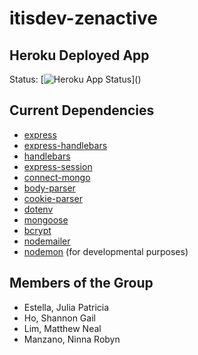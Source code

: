# itisdev-zenactive

## Heroku Deployed App
Status: [![Heroku App Status](http://heroku-shields.herokuapp.com/???)]()  

## Current Dependencies
- [express](https://www.npmjs.com/package/express)
- [express-handlebars](https://www.npmjs.com/package/express-handlebars)
- [handlebars](https://www.npmjs.com/package/handlebars)
- [express-session](https://www.npmjs.com/package/express-session)
- [connect-mongo](https://www.npmjs.com/package/connect-mongo)
- [body-parser](https://www.npmjs.com/package/body-parser)
- [cookie-parser](https://www.npmjs.com/package/cookie-parser)
- [dotenv](https://www.npmjs.com/package/dotenv)
- [mongoose](https://www.npmjs.com/package/mongoose)
- [bcrypt](https://www.npmjs.com/package/bcrypt)
- [nodemailer](https://www.npmjs.com/package/nodemailer)
- [nodemon](https://www.npmjs.com/package/nodemon) (for developmental purposes)

## Members of the Group
- Estella, Julia Patricia
- Ho, Shannon Gail
- Lim, Matthew Neal
- Manzano, Ninna Robyn
